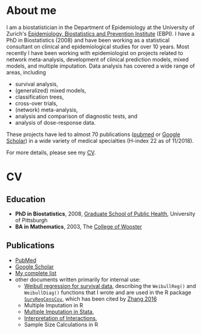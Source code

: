 # About me

I am a biostatistician in the Department of Epidemiology at the University of Zurich's [Epidemiology, Biostatistics and Prevention Institute](http://www.ebpi.uzh.ch) (EBPI). I have a PhD in Biostatistics (2008) and have been working as a statistical consultant on clinical and epidemiological studies for over 10 years. Most recently I have been working with epidemiologist on projects related to network meta-analysis, development of clinical prediction models, mixed models, and multiple imputation. Data analysis has covered a wide range of areas, including

- survival analysis,
- (generalized) mixed models,
- classification trees,
- cross-over trials,
- (network) meta-analysis,
- analysis and comparison of diagnostic tests, and
- analysis of dose-response data.

These projects have led to almost 70 publications ([pubmed](https://www.ncbi.nlm.nih.gov/pubmed?term=((((Zurich%5BAffiliation%5D)%20OR%20St%20Gallen%5BAffiliation%5D)%20OR%20Pittsburgh%5BAffiliation%5D)%20OR%20Gall%5BAffiliation%5D)%20AND%20Haile%20S%5BAuthor%5D) or [Google Scholar](https://scholar.google.com/citations?user=UARLzyIAAAAJ)) in a wide variety of medical specialties (H-index 22 as of 11/2018).

For more details, please see my [CV](cv.html).

# CV

## Education

- **PhD in Biostatistics**, 2008, [Graduate School of Public Health](https://www.publichealth.pitt.edu/), University of Pittsburgh
- **BA in Mathematics**, 2003, The [College of Wooster](https://www.wooster.edu/)

## Publications

* [PubMed](https://www.ncbi.nlm.nih.gov/pubmed?term=((((Zurich%5BAffiliation%5D)%20OR%20St%20Gallen%5BAffiliation%5D)%20OR%20Pittsburgh%5BAffiliation%5D)%20OR%20Gall%5BAffiliation%5D)%20AND%20Haile%20S%5BAuthor%5D)
* [Google Scholar](https://scholar.google.com/citations?user=UARLzyIAAAAJ)
* [My complete list](pubs.html)
* other documents written primarily for internal use: 
	- [Weibull regression for survival data](https://cran.r-project.org/web/packages/SurvRegCensCov/vignettes/weibull.pdf), describing the `WeibullReg()` and `WeibullDiag()` functions that I wrote and are used in the R package [`SurvRegCensCov`](https://cran.r-project.org/package=SurvRegCensCov), which has been cited by [Zhang 2016](https://dx.doi.org/10.21037%2Fatm.2016.08.45)
  - Multiple Imputation in R
  - [Multiple Imputation in Stata](https://www.ebpi.uzh.ch/dam/jcr:cabe835f-d139-4ab2-92f6-5c40e7b2e86a/Mi_intro20160303.pdf), 
  - [Interpretation of Interactions](https://www.ebpi.uzh.ch/dam/jcr:9c0932ec-f621-4b9f-af4d-9cb632697253/InteractionsStataR20170622.pdf), 
  - Sample Size Calculations in R
